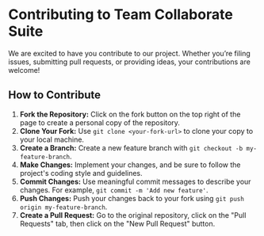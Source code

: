 # Contributing to Team Collaborate Suite

We are excited to have you contribute to our project. Whether you’re filing issues, submitting pull requests, or providing ideas, your contributions are welcome!

## How to Contribute
1. **Fork the Repository:** Click on the fork button on the top right of the page to create a personal copy of the repository.
2. **Clone Your Fork:** Use `git clone <your-fork-url>` to clone your copy to your local machine.
3. **Create a Branch:** Create a new feature branch with `git checkout -b my-feature-branch`.
4. **Make Changes:** Implement your changes, and be sure to follow the project's coding style and guidelines.
5. **Commit Changes:** Use meaningful commit messages to describe your changes. For example, `git commit -m 'Add new feature'`.
6. **Push Changes:** Push your changes back to your fork using `git push origin my-feature-branch`.
7. **Create a Pull Request:** Go to the original repository, click on the "Pull Requests" tab, then click on the "New Pull Request" button.